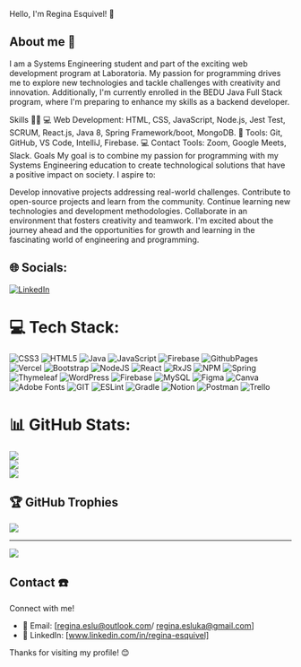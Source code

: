 Hello, I'm Regina Esquivel! 👋

## About me 💫

I am a Systems Engineering student and part of the exciting web development program at Laboratoria. My passion for programming drives me to explore new technologies and tackle challenges with creativity and innovation. Additionally, I'm currently enrolled in the BEDU Java Full Stack program, where I'm preparing to enhance my skills as a backend developer.

Skills 👩‍💻
💻 Web Development: HTML, CSS, JavaScript, Node.js, Jest Test, SCRUM, React.js, Java 8, Spring Framework/boot, MongoDB.
🔧 Tools: Git, GitHub, VS Code, IntelliJ, Firebase.
💻 Contact Tools: Zoom, Google Meets, Slack.
Goals
My goal is to combine my passion for programming with my Systems Engineering education to create technological solutions that have a positive impact on society. I aspire to:

Develop innovative projects addressing real-world challenges.
Contribute to open-source projects and learn from the community.
Continue learning new technologies and development methodologies.
Collaborate in an environment that fosters creativity and teamwork.
I'm excited about the journey ahead and the opportunities for growth and learning in the fascinating world of engineering and programming.

## 🌐 Socials:
[![LinkedIn](https://img.shields.io/badge/LinkedIn-%230077B5.svg?logo=linkedin&logoColor=white)](https://linkedin.com/in/www.linkedin.com/in/regina-esquivel) 

# 💻 Tech Stack:
![CSS3](https://img.shields.io/badge/css3-%231572B6.svg?style=for-the-badge&logo=css3&logoColor=white) ![HTML5](https://img.shields.io/badge/html5-%23E34F26.svg?style=for-the-badge&logo=html5&logoColor=white) ![Java](https://img.shields.io/badge/java-%23ED8B00.svg?style=for-the-badge&logo=openjdk&logoColor=white) ![JavaScript](https://img.shields.io/badge/javascript-%23323330.svg?style=for-the-badge&logo=javascript&logoColor=%23F7DF1E) ![Firebase](https://img.shields.io/badge/firebase-%23039BE5.svg?style=for-the-badge&logo=firebase) ![GithubPages](https://img.shields.io/badge/github%20pages-121013?style=for-the-badge&logo=github&logoColor=white) ![Vercel](https://img.shields.io/badge/vercel-%23000000.svg?style=for-the-badge&logo=vercel&logoColor=white) ![Bootstrap](https://img.shields.io/badge/bootstrap-%238511FA.svg?style=for-the-badge&logo=bootstrap&logoColor=white) ![NodeJS](https://img.shields.io/badge/node.js-6DA55F?style=for-the-badge&logo=node.js&logoColor=white) ![React](https://img.shields.io/badge/react-%2320232a.svg?style=for-the-badge&logo=react&logoColor=%2361DAFB) ![RxJS](https://img.shields.io/badge/rxjs-%23B7178C.svg?style=for-the-badge&logo=reactivex&logoColor=white) ![NPM](https://img.shields.io/badge/NPM-%23CB3837.svg?style=for-the-badge&logo=npm&logoColor=white) ![Spring](https://img.shields.io/badge/spring-%236DB33F.svg?style=for-the-badge&logo=spring&logoColor=white) ![Thymeleaf](https://img.shields.io/badge/Thymeleaf-%23005C0F.svg?style=for-the-badge&logo=Thymeleaf&logoColor=white) ![WordPress](https://img.shields.io/badge/WordPress-%23117AC9.svg?style=for-the-badge&logo=WordPress&logoColor=white) ![Firebase](https://img.shields.io/badge/Firebase-039BE5?style=for-the-badge&logo=Firebase&logoColor=white) ![MySQL](https://img.shields.io/badge/mysql-%2300000f.svg?style=for-the-badge&logo=mysql&logoColor=white) ![Figma](https://img.shields.io/badge/figma-%23F24E1E.svg?style=for-the-badge&logo=figma&logoColor=white) ![Canva](https://img.shields.io/badge/Canva-%2300C4CC.svg?style=for-the-badge&logo=Canva&logoColor=white) ![Adobe Fonts](https://img.shields.io/badge/Adobe%20Fonts-000B1D.svg?style=for-the-badge&logo=Adobe%20Fonts&logoColor=white) ![GIT](https://img.shields.io/badge/Git-fc6d26?style=for-the-badge&logo=git&logoColor=white) ![ESLint](https://img.shields.io/badge/ESLint-4B3263?style=for-the-badge&logo=eslint&logoColor=white) ![Gradle](https://img.shields.io/badge/Gradle-02303A.svg?style=for-the-badge&logo=Gradle&logoColor=white) ![Notion](https://img.shields.io/badge/Notion-%23000000.svg?style=for-the-badge&logo=notion&logoColor=white) ![Postman](https://img.shields.io/badge/Postman-FF6C37?style=for-the-badge&logo=postman&logoColor=white) ![Trello](https://img.shields.io/badge/Trello-%23026AA7.svg?style=for-the-badge&logo=Trello&logoColor=white)
# 📊 GitHub Stats:
![](https://github-readme-stats.vercel.app/api?username=Regieslu&theme=vue&hide_border=false&include_all_commits=false&count_private=false)<br/>
![](https://github-readme-streak-stats.herokuapp.com/?user=Regieslu&theme=vue&hide_border=false)<br/>
![](https://github-readme-stats.vercel.app/api/top-langs/?username=Regieslu&theme=vue&hide_border=false&include_all_commits=false&count_private=false&layout=compact)

## 🏆 GitHub Trophies
![](https://github-profile-trophy.vercel.app/?username=Regieslu&theme=radical&no-frame=false&no-bg=true&margin-w=4)

---
[![](https://visitcount.itsvg.in/api?id=Regieslu&icon=0&color=0)](https://visitcount.itsvg.in)

<!-- Proudly created with GPRM ( https://gprm.itsvg.in ) -->
## Contact ☎️
Connect with me!

- 📧 Email: [regina.eslu@outlook.com/ regina.esluka@gmail.com]
- 💼 LinkedIn: [www.linkedin.com/in/regina-esquivel]

Thanks for visiting my profile! 😊


